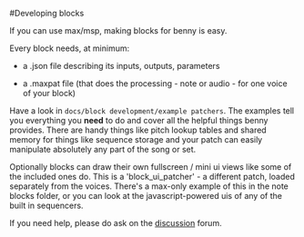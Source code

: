 #Developing blocks

If you can use max/msp, making blocks for benny is easy. 

Every block needs, at minimum:

- a .json file describing its inputs, outputs, parameters

- a .maxpat file (that does the processing - note or audio - for one voice of your block)

Have a look in ```docs/block development/example patchers```. The examples tell you everything you **need** to do and cover all the helpful things benny provides. There are handy things like pitch lookup tables and shared memory for things like sequence storage and your patch can easily manipulate absolutely any part of the song or set. 

Optionally blocks can draw their own fullscreen / mini ui views like some of the included ones do. This is a 'block_ui_patcher' - a different patch, loaded separately from the voices. There's a max-only example of this in the note blocks folder, or you can look at the javascript-powered uis of any of the built in sequencers. 

If you need help, please do ask on the [discussion](https://github.com/playbenny/benny/discussions) forum.